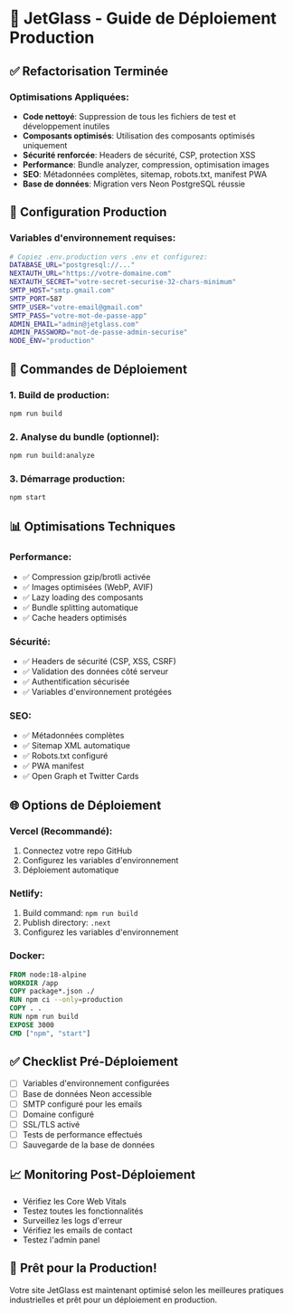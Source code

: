 # 🚀 JetGlass - Guide de Déploiement Production

## ✅ Refactorisation Terminée

### Optimisations Appliquées:
- **Code nettoyé**: Suppression de tous les fichiers de test et développement inutiles
- **Composants optimisés**: Utilisation des composants optimisés uniquement
- **Sécurité renforcée**: Headers de sécurité, CSP, protection XSS
- **Performance**: Bundle analyzer, compression, optimisation images
- **SEO**: Métadonnées complètes, sitemap, robots.txt, manifest PWA
- **Base de données**: Migration vers Neon PostgreSQL réussie

## 🔧 Configuration Production

### Variables d'environnement requises:
```bash
# Copiez .env.production vers .env et configurez:
DATABASE_URL="postgresql://..."
NEXTAUTH_URL="https://votre-domaine.com"
NEXTAUTH_SECRET="votre-secret-securise-32-chars-minimum"
SMTP_HOST="smtp.gmail.com"
SMTP_PORT=587
SMTP_USER="votre-email@gmail.com"
SMTP_PASS="votre-mot-de-passe-app"
ADMIN_EMAIL="admin@jetglass.com"
ADMIN_PASSWORD="mot-de-passe-admin-securise"
NODE_ENV="production"
```

## 🚀 Commandes de Déploiement

### 1. Build de production:
```bash
npm run build
```

### 2. Analyse du bundle (optionnel):
```bash
npm run build:analyze
```

### 3. Démarrage production:
```bash
npm start
```

## 📊 Optimisations Techniques

### Performance:
- ✅ Compression gzip/brotli activée
- ✅ Images optimisées (WebP, AVIF)
- ✅ Lazy loading des composants
- ✅ Bundle splitting automatique
- ✅ Cache headers optimisés

### Sécurité:
- ✅ Headers de sécurité (CSP, XSS, CSRF)
- ✅ Validation des données côté serveur
- ✅ Authentification sécurisée
- ✅ Variables d'environnement protégées

### SEO:
- ✅ Métadonnées complètes
- ✅ Sitemap XML automatique
- ✅ Robots.txt configuré
- ✅ PWA manifest
- ✅ Open Graph et Twitter Cards

## 🌐 Options de Déploiement

### Vercel (Recommandé):
1. Connectez votre repo GitHub
2. Configurez les variables d'environnement
3. Déploiement automatique

### Netlify:
1. Build command: `npm run build`
2. Publish directory: `.next`
3. Configurez les variables d'environnement

### Docker:
```dockerfile
FROM node:18-alpine
WORKDIR /app
COPY package*.json ./
RUN npm ci --only=production
COPY . .
RUN npm run build
EXPOSE 3000
CMD ["npm", "start"]
```

## ✅ Checklist Pré-Déploiement

- [ ] Variables d'environnement configurées
- [ ] Base de données Neon accessible
- [ ] SMTP configuré pour les emails
- [ ] Domaine configuré
- [ ] SSL/TLS activé
- [ ] Tests de performance effectués
- [ ] Sauvegarde de la base de données

## 📈 Monitoring Post-Déploiement

- Vérifiez les Core Web Vitals
- Testez toutes les fonctionnalités
- Surveillez les logs d'erreur
- Vérifiez les emails de contact
- Testez l'admin panel

## 🎯 Prêt pour la Production!

Votre site JetGlass est maintenant optimisé selon les meilleures pratiques industrielles et prêt pour un déploiement en production.
